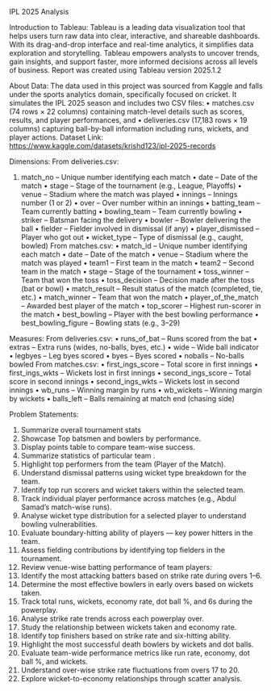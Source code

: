 IPL 2025 Analysis

Introduction to Tableau:
Tableau is a leading data visualization tool that helps users turn raw data into clear, interactive, and shareable dashboards. With its drag-and-drop interface and real-time analytics, it simplifies data exploration and storytelling. Tableau empowers analysts to uncover trends, gain insights, and support faster, more informed decisions across all levels of business. Report was created using Tableau version 2025.1.2

About Data: 
The data used in this project was sourced from Kaggle and falls under the sports analytics domain, specifically focused on cricket. It simulates the IPL 2025 season and includes two CSV files:
•	matches.csv (74 rows × 22 columns) containing match-level details such as scores, results, and player performances, and
•	deliveries.csv (17,183 rows × 19 columns) capturing ball-by-ball information including runs, wickets, and player actions.
Dataset Link: https://www.kaggle.com/datasets/krishd123/ipl-2025-records 

Dimensions:
From deliveries.csv:
1. match_no – Unique number identifying each match
•	date – Date of the match
•	stage – Stage of the tournament (e.g., League, Playoffs)
•	venue – Stadium where the match was played
•	innings – Innings number (1 or 2)
•	over – Over number within an innings
•	batting_team – Team currently batting
•	bowling_team – Team currently bowling
•	striker – Batsman facing the delivery
•	bowler – Bowler delivering the ball
•	fielder – Fielder involved in dismissal (if any)
•	player_dismissed – Player who got out
•	wicket_type – Type of dismissal (e.g., caught, bowled)
From matches.csv:
•	match_id – Unique number identifying each match
•	date – Date of the match
•	venue – Stadium where the match was played
•	team1 – First team in the match
•	team2 – Second team in the match
•	stage – Stage of the tournament
•	toss_winner – Team that won the toss
•	toss_decision – Decision made after the toss (bat or bowl)
•	match_result – Result status of the match (completed, tie, etc.)
•	match_winner – Team that won the match
•	player_of_the_match – Awarded best player of the match
•	top_scorer – Highest run-scorer in the match
•	best_bowling – Player with the best bowling performance
•	best_bowling_figure – Bowling stats (e.g., 3–29)

Measures:
From deliveries.csv:
•	runs_of_bat – Runs scored from the bat
•	extras – Extra runs (wides, no-balls, byes, etc.)
•	wide – Wide ball indicator
•	legbyes – Leg byes scored
•	byes – Byes scored
•	noballs – No-balls bowled
From matches.csv:
•	first_ings_score – Total score in first innings
•	first_ings_wkts – Wickets lost in first innings
•	second_ings_score – Total score in second innings
•	second_ings_wkts – Wickets lost in second innings
•	wb_runs – Winning margin by runs
•	wb_wickets – Winning margin by wickets
•	balls_left – Balls remaining at match end (chasing side)

Problem Statements:
1. Summarize overall tournament stats
2. Showcase Top batsmen and bowlers by performance.
3. Display points table to compare team-wise success.
4. Summarize statistics of particular team .
5. Highlight top performers from the team (Player of the Match).
6. Understand dismissal patterns using wicket type breakdown for the team.
7. Identify top run scorers and wicket takers within the selected team.
8. Track individual player performance across matches (e.g., Abdul Samad’s match-wise runs).
9. Analyse wicket type distribution for a selected player to understand bowling vulnerabilities.
10. Evaluate boundary-hitting ability of players — key power hitters in the team.
11. Assess fielding contributions by identifying top fielders in the tournament.
12. Review venue-wise batting performance of team players:
13. Identify the most attacking batters based on strike rate during overs 1–6.
14. Determine the most effective bowlers in early overs based on wickets taken.
15. Track total runs, wickets, economy rate, dot ball %, and 6s during the powerplay.
16. Analyse strike rate trends across each powerplay over.
17. Study the relationship between wickets taken and economy rate.
18. Identify top finishers based on strike rate and six-hitting ability.
19. Highlight the most successful death bowlers by wickets and dot balls.
20. Evaluate team-wide performance metrics like run rate, economy, dot ball %, and wickets.
21. Understand over-wise strike rate fluctuations from overs 17 to 20.
22. Explore wicket-to-economy relationships through scatter analysis.
 
